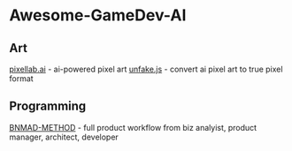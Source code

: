 # Awesome-GameDev-AI

## Art
[pixellab.ai](https://www.pixellab.ai/) - ai-powered pixel art
[unfake.js](https://github.com/jenissimo/unfake.js/) - convert ai pixel art to true pixel format

## Programming
[BNMAD-METHOD](https://github.com/bmadcode/BMAD-METHOD) - full product workflow from biz analyist, product manager, architect, developer

